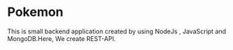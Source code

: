 # Pokemon
This is small backend application created by using NodeJs , JavaScript and MongoDB.Here, We create REST-API.
